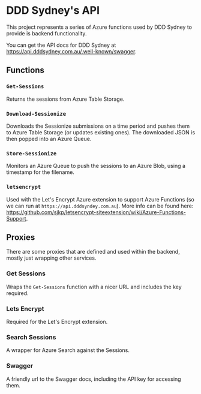# DDD Sydney's API

This project represents a series of Azure functions used by DDD Sydney to provide is backend functionality.

You can get the API docs for DDD Sydney at https://api.dddsydney.com.au/.well-known/swagger.

## Functions

### `Get-Sessions`

Returns the sessions from Azure Table Storage.

### `Download-Sessionize`

Downloads the Sessionize submissions on a time period and pushes them to Azure Table Storage (or updates existing ones). The downloaded JSON is then popped into an Azure Queue.

### `Store-Sessionize`

Monitors an Azure Queue to push the sessions to an Azure Blob, using a timestamp for the filename.

### `letsencrypt`

Used with the Let's Encrypt Azure extension to support Azure Functions (so we can run at `https://api.dddsyndey.com.au`). More info can be found here: https://github.com/sjkp/letsencrypt-siteextension/wiki/Azure-Functions-Support.

## Proxies

There are some proxies that are defined and used within the backend, mostly just wrapping other services.

### Get Sessions

Wraps the `Get-Sessions` function with a nicer URL and includes the key required.

### Lets Encrypt

Required for the Let's Encrypt extension.

### Search Sessions

A wrapper for Azure Search against the Sessions.

### Swagger

A friendly url to the Swagger docs, including the API key for accessing them.